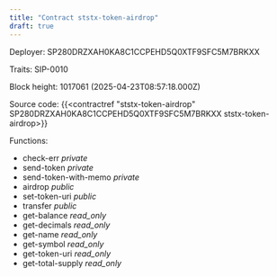 ```yaml
---
title: "Contract ststx-token-airdrop"
draft: true
---
```

Deployer: SP280DRZXAH0KA8C1CCPEHD5Q0XTF9SFC5M7BRKXX

Traits:
 SIP-0010



Block height: 1017061 (2025-04-23T08:57:18.000Z)

Source code: {{<contractref "ststx-token-airdrop" SP280DRZXAH0KA8C1CCPEHD5Q0XTF9SFC5M7BRKXX ststx-token-airdrop>}}

Functions:

* check-err _private_
* send-token _private_
* send-token-with-memo _private_
* airdrop _public_
* set-token-uri _public_
* transfer _public_
* get-balance _read_only_
* get-decimals _read_only_
* get-name _read_only_
* get-symbol _read_only_
* get-token-uri _read_only_
* get-total-supply _read_only_
